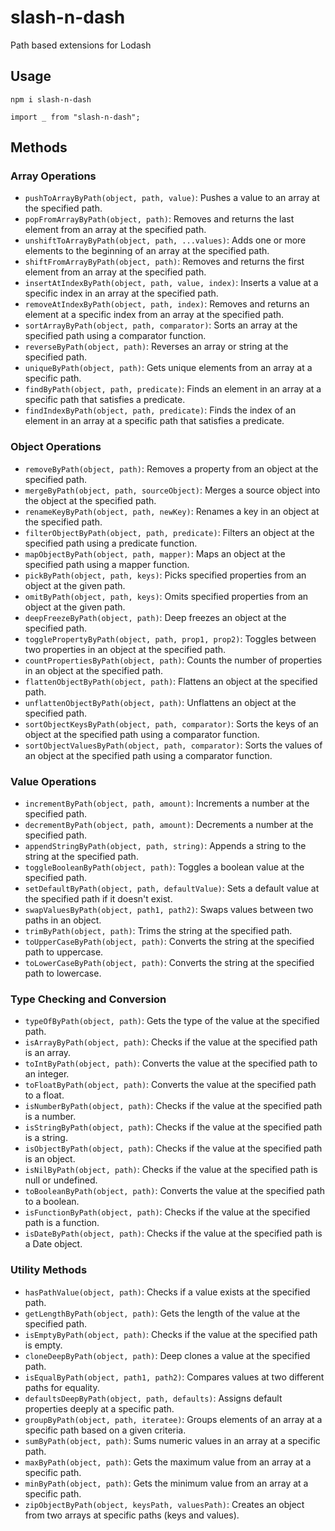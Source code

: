 # slash-n-dash

Path based extensions for Lodash

## Usage

`npm i slash-n-dash`

`import _ from "slash-n-dash";`

## Methods

### Array Operations

- `pushToArrayByPath(object, path, value)`: Pushes a value to an array at the specified path.
- `popFromArrayByPath(object, path)`: Removes and returns the last element from an array at the specified path.
- `unshiftToArrayByPath(object, path, ...values)`: Adds one or more elements to the beginning of an array at the specified path.
- `shiftFromArrayByPath(object, path)`: Removes and returns the first element from an array at the specified path.
- `insertAtIndexByPath(object, path, value, index)`: Inserts a value at a specific index in an array at the specified path.
- `removeAtIndexByPath(object, path, index)`: Removes and returns an element at a specific index from an array at the specified path.
- `sortArrayByPath(object, path, comparator)`: Sorts an array at the specified path using a comparator function.
- `reverseByPath(object, path)`: Reverses an array or string at the specified path.
- `uniqueByPath(object, path)`: Gets unique elements from an array at a specific path.
- `findByPath(object, path, predicate)`: Finds an element in an array at a specific path that satisfies a predicate.
- `findIndexByPath(object, path, predicate)`: Finds the index of an element in an array at a specific path that satisfies a predicate.

### Object Operations
- `removeByPath(object, path)`: Removes a property from an object at the specified path.
- `mergeByPath(object, path, sourceObject)`: Merges a source object into the object at the specified path.
- `renameKeyByPath(object, path, newKey)`: Renames a key in an object at the specified path.
- `filterObjectByPath(object, path, predicate)`: Filters an object at the specified path using a predicate function.
- `mapObjectByPath(object, path, mapper)`: Maps an object at the specified path using a mapper function.
- `pickByPath(object, path, keys)`: Picks specified properties from an object at the given path.
- `omitByPath(object, path, keys)`: Omits specified properties from an object at the given path.
- `deepFreezeByPath(object, path)`: Deep freezes an object at the specified path.
- `togglePropertyByPath(object, path, prop1, prop2)`: Toggles between two properties in an object at the specified path.
- `countPropertiesByPath(object, path)`: Counts the number of properties in an object at the specified path.
- `flattenObjectByPath(object, path)`: Flattens an object at the specified path.
- `unflattenObjectByPath(object, path)`: Unflattens an object at the specified path.
- `sortObjectKeysByPath(object, path, comparator)`: Sorts the keys of an object at the specified path using a comparator function.
- `sortObjectValuesByPath(object, path, comparator)`: Sorts the values of an object at the specified path using a comparator function.

### Value Operations
- `incrementByPath(object, path, amount)`: Increments a number at the specified path.
- `decrementByPath(object, path, amount)`: Decrements a number at the specified path.
- `appendStringByPath(object, path, string)`: Appends a string to the string at the specified path.
- `toggleBooleanByPath(object, path)`: Toggles a boolean value at the specified path.
- `setDefaultByPath(object, path, defaultValue)`: Sets a default value at the specified path if it doesn't exist.
- `swapValuesByPath(object, path1, path2)`: Swaps values between two paths in an object.
- `trimByPath(object, path)`: Trims the string at the specified path.
- `toUpperCaseByPath(object, path)`: Converts the string at the specified path to uppercase.
- `toLowerCaseByPath(object, path)`: Converts the string at the specified path to lowercase.

### Type Checking and Conversion
- `typeOfByPath(object, path)`: Gets the type of the value at the specified path.
- `isArrayByPath(object, path)`: Checks if the value at the specified path is an array.
- `toIntByPath(object, path)`: Converts the value at the specified path to an integer.
- `toFloatByPath(object, path)`: Converts the value at the specified path to a float.
- `isNumberByPath(object, path)`: Checks if the value at the specified path is a number.
- `isStringByPath(object, path)`: Checks if the value at the specified path is a string.
- `isObjectByPath(object, path)`: Checks if the value at the specified path is an object.
- `isNilByPath(object, path)`: Checks if the value at the specified path is null or undefined.
- `toBooleanByPath(object, path)`: Converts the value at the specified path to a boolean.
- `isFunctionByPath(object, path)`: Checks if the value at the specified path is a function.
- `isDateByPath(object, path)`: Checks if the value at the specified path is a Date object.

### Utility Methods
- `hasPathValue(object, path)`: Checks if a value exists at the specified path.
- `getLengthByPath(object, path)`: Gets the length of the value at the specified path.
- `isEmptyByPath(object, path)`: Checks if the value at the specified path is empty.
- `cloneDeepByPath(object, path)`: Deep clones a value at the specified path.
- `isEqualByPath(object, path1, path2)`: Compares values at two different paths for equality.
- `defaultsDeepByPath(object, path, defaults)`: Assigns default properties deeply at a specific path.
- `groupByPath(object, path, iteratee)`: Groups elements of an array at a specific path based on a given criteria.
- `sumByPath(object, path)`: Sums numeric values in an array at a specific path.
- `maxByPath(object, path)`: Gets the maximum value from an array at a specific path.
- `minByPath(object, path)`: Gets the minimum value from an array at a specific path.
- `zipObjectByPath(object, keysPath, valuesPath)`: Creates an object from two arrays at specific paths (keys and values).